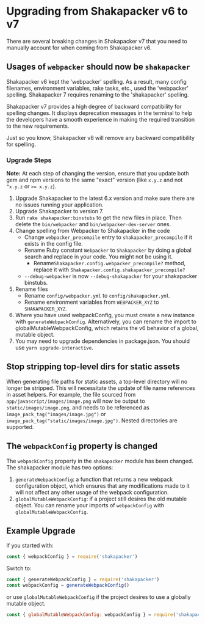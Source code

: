 # Upgrading from Shakapacker v6 to v7

There are several breaking changes in Shakapacker v7 that you need to manually account for when coming from Shakapacker v6.

## Usages of `webpacker` should now be `shakapacker`

Shakapacker v6 kept the 'webpacker' spelling. As a result, many config filenames, environment variables, rake tasks, etc., used the 'webpacker' spelling. Shakapacker 7 requires renaming to the 'shakapacker' spelling.

Shakapacker v7 provides a high degree of backward compatibility for spelling changes. It displays deprecation messages in the terminal to help the developers have a smooth experience in making the required transition to the new requirements.

Just so you know, Shakapacker v8 will remove any backward compatibility for spelling.

### Upgrade Steps

**Note:** At each step of changing the version, ensure that you update both gem and npm versions to the same "exact" version (like `x.y.z` and not `^x.y.z` or `>= x.y.z`).

1. Upgrade Shakapacker to the latest 6.x version and make sure there are no issues running your application. 
2. Upgrade Shakapacker to version 7.
3. Run `rake shakapacker:binstubs` to get the new files in place. Then delete the `bin/webpacker` and `bin/webpacker-dev-server` ones.
4. Change spelling from Webpacker to Shakapacker in the code
   - Change `webpacker_precompile` entry to `shakapacker_precompile` if it exists in the config file.
   - Rename Ruby constant `Webpacker` to `Shakapacker` by doing a global search and replace in your code. You might not be using it.
     - Rename`Shakapacker.config.webpacker_precompile?` method, replace it with `Shakapacker.config.shakapacker_precompile?`
   - `--debug-webpacker` is now `--debug-shakapacker` for your shakapacker binstubs.
5. Rename files
    - Rename `config/webpacker.yml` to `config/shakapacker.yml`.
    - Rename environment variables from `WEBPACKER_XYZ` to `SHAKAPACKER_XYZ`.
6. Where you have used webpackConfig, you must create a new instance with `generateWebpackConfig`. Alternatively, you can rename the import to globalMutableWebpackConfig, which retains the v6 behavior of a global, mutable object.
7. You may need to upgrade dependencies in package.json. You should use `yarn upgrade-interactive`.

## Stop stripping top-level dirs for static assets

When generating file paths for static assets, a top-level directory will no longer be stripped. This will necessitate the update of file name references in asset helpers. For example, the file sourced from `app/javascript/images/image.png` will now be output to `static/images/image.png`, and needs to be referenced as `image_pack_tag("images/image.jpg")` or `image_pack_tag("static/images/image.jpg")`. Nested directories are supported.

## The `webpackConfig` property is changed

The `webpackConfig` property in the `shakapacker` module has been changed. The shakapacker module has two options:
1. `generateWebpackConfig`: a function that returns a new webpack configuration object, which ensures that any modifications made to it will not affect any other usage of the webpack configuration.
2. `globalMutableWebpackConfig`: if a project still desires the old mutable object. You can rename your imports of `webpackConfig` with `globalMutableWebpackConfig`.

## Example Upgrade
If you started with:

```js
const { webpackConfig } = require('shakapacker')
```

Switch to:

```js
const { generateWebpackConfig } = require('shakapacker')
const webpackConfig = generateWebpackConfig()
```

or use `globalMutableWebpackConfig` if the project desires to use a globally mutable object.

```js
const { globalMutableWebpackConfig: webpackConfig } = require('shakapacker')
```
